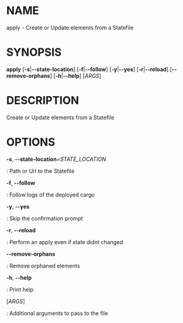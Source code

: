 # NAME

apply - Create or Update elements from a Statefile

# SYNOPSIS

**apply** \[**-s**\|**\--state-location**\] \[**-f**\|**\--follow**\]
\[**-y**\|**\--yes**\] \[**-r**\|**\--reload**\]
\[**\--remove-orphans**\] \[**-h**\|**\--help**\] \[*ARGS*\]

# DESCRIPTION

Create or Update elements from a Statefile

# OPTIONS

**-s**, **\--state-location**=*STATE_LOCATION*

:   Path or Url to the Statefile

**-f**, **\--follow**

:   Follow logs of the deployed cargo

**-y**, **\--yes**

:   Skip the confirmation prompt

**-r**, **\--reload**

:   Perform an apply even if state didnt changed

**\--remove-orphans**

:   Remove orphaned elements

**-h**, **\--help**

:   Print help

\[*ARGS*\]

:   Additional arguments to pass to the file
